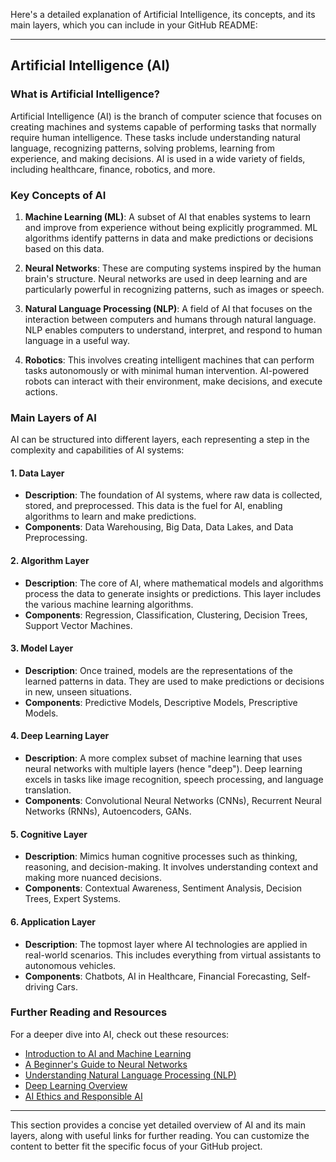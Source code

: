 Here's a detailed explanation of Artificial Intelligence, its concepts, and its main layers, which you can include in your GitHub README:

---

## **Artificial Intelligence (AI)**

### **What is Artificial Intelligence?**
Artificial Intelligence (AI) is the branch of computer science that focuses on creating machines and systems capable of performing tasks that normally require human intelligence. These tasks include understanding natural language, recognizing patterns, solving problems, learning from experience, and making decisions. AI is used in a wide variety of fields, including healthcare, finance, robotics, and more.

### **Key Concepts of AI**
1. **Machine Learning (ML)**: A subset of AI that enables systems to learn and improve from experience without being explicitly programmed. ML algorithms identify patterns in data and make predictions or decisions based on this data.

2. **Neural Networks**: These are computing systems inspired by the human brain's structure. Neural networks are used in deep learning and are particularly powerful in recognizing patterns, such as images or speech.

3. **Natural Language Processing (NLP)**: A field of AI that focuses on the interaction between computers and humans through natural language. NLP enables computers to understand, interpret, and respond to human language in a useful way.

4. **Robotics**: This involves creating intelligent machines that can perform tasks autonomously or with minimal human intervention. AI-powered robots can interact with their environment, make decisions, and execute actions.

### **Main Layers of AI**

AI can be structured into different layers, each representing a step in the complexity and capabilities of AI systems:

#### 1. **Data Layer**
   - **Description**: The foundation of AI systems, where raw data is collected, stored, and preprocessed. This data is the fuel for AI, enabling algorithms to learn and make predictions.
   - **Components**: Data Warehousing, Big Data, Data Lakes, and Data Preprocessing.

#### 2. **Algorithm Layer**
   - **Description**: The core of AI, where mathematical models and algorithms process the data to generate insights or predictions. This layer includes the various machine learning algorithms.
   - **Components**: Regression, Classification, Clustering, Decision Trees, Support Vector Machines.

#### 3. **Model Layer**
   - **Description**: Once trained, models are the representations of the learned patterns in data. They are used to make predictions or decisions in new, unseen situations.
   - **Components**: Predictive Models, Descriptive Models, Prescriptive Models.

#### 4. **Deep Learning Layer**
   - **Description**: A more complex subset of machine learning that uses neural networks with multiple layers (hence "deep"). Deep learning excels in tasks like image recognition, speech processing, and language translation.
   - **Components**: Convolutional Neural Networks (CNNs), Recurrent Neural Networks (RNNs), Autoencoders, GANs.

#### 5. **Cognitive Layer**
   - **Description**: Mimics human cognitive processes such as thinking, reasoning, and decision-making. It involves understanding context and making more nuanced decisions.
   - **Components**: Contextual Awareness, Sentiment Analysis, Decision Trees, Expert Systems.

#### 6. **Application Layer**
   - **Description**: The topmost layer where AI technologies are applied in real-world scenarios. This includes everything from virtual assistants to autonomous vehicles.
   - **Components**: Chatbots, AI in Healthcare, Financial Forecasting, Self-driving Cars.

### **Further Reading and Resources**
For a deeper dive into AI, check out these resources:
- [Introduction to AI and Machine Learning](https://www.ibm.com/cloud/learn/what-is-artificial-intelligence)
- [A Beginner's Guide to Neural Networks](https://towardsdatascience.com/a-beginners-guide-to-neural-networks-and-deep-learning-3b3f6f1ad0b8)
- [Understanding Natural Language Processing (NLP)](https://www.geeksforgeeks.org/introduction-to-natural-language-processing/)
- [Deep Learning Overview](https://deepai.org/machine-learning-glossary-and-terms/deep-learning)
- [AI Ethics and Responsible AI](https://www.microsoft.com/en-us/ai/responsible-ai)

---

This section provides a concise yet detailed overview of AI and its main layers, along with useful links for further reading. You can customize the content to better fit the specific focus of your GitHub project.
